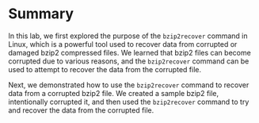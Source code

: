 # Summary

In this lab, we first explored the purpose of the `bzip2recover` command in Linux, which is a powerful tool used to recover data from corrupted or damaged bzip2 compressed files. We learned that bzip2 files can become corrupted due to various reasons, and the `bzip2recover` command can be used to attempt to recover the data from the corrupted file.

Next, we demonstrated how to use the `bzip2recover` command to recover data from a corrupted bzip2 file. We created a sample bzip2 file, intentionally corrupted it, and then used the `bzip2recover` command to try and recover the data from the corrupted file.

